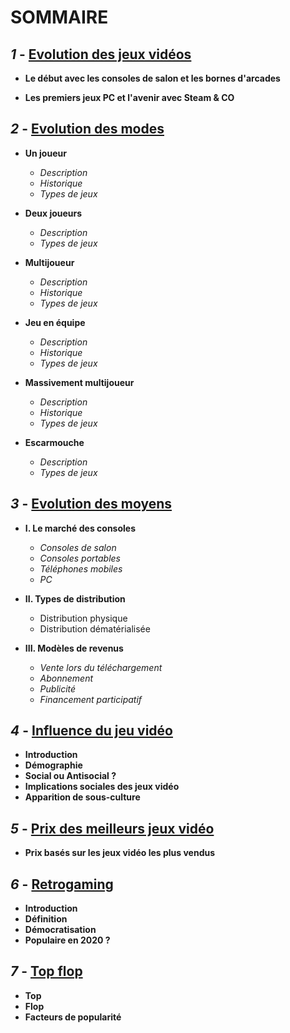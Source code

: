 # **SOMMAIRE**

## **_1_ -** [Evolution des jeux vidéos](Evolution_JV.md)

- **Le début avec les consoles de salon et les bornes d'arcades**

- **Les premiers jeux PC et l'avenir avec Steam & CO**

## **_2_ -** [Evolution des modes](Evolution_des_modes.md)

- **Un joueur**
  - *Description*
  - *Historique*
  - *Types de jeux*

- **Deux joueurs**
  - *Description*
  - *Types de jeux*

- **Multijoueur**
  - *Description*
  - *Historique*
  - *Types de jeux*

- **Jeu en équipe**
  - *Description*
  - *Historique*
  - *Types de jeux*

- **Massivement multijoueur**
  - *Description*
  - *Historique*
  - *Types de jeux*

- **Escarmouche**
  - *Description*
  - *Types de jeux*

## **_3_ -** [Evolution des moyens](Evolution_des_moyens.md)
- **I. Le marché des consoles**
  - *Consoles de salon*
  - *Consoles portables*
  - *Téléphones mobiles*
  - *PC*

- **II. Types de distribution**
  - Distribution physique
  - Distribution dématérialisée 

- **III. Modèles de revenus**
  - *Vente lors du téléchargement*
  - *Abonnement*
  - *Publicité* 
  - *Financement participatif*

## **_4_ -** [Influence du jeu vidéo](Influence_JV_Culture.md)
- **Introduction**
- **Démographie**
- **Social ou Antisocial ?**
- **Implications sociales des jeux vidéo**
- **Apparition de sous-culture**

## **_5_ -** [Prix des meilleurs jeux vidéo](Prix_des_meilleurs_JV.md)
- **Prix basés sur les jeux vidéo les plus vendus**

## **_6_ -** [Retrogaming](Retrogaming.md)
- **Introduction**
- **Définition**
- **Démocratisation**
- **Populaire en 2020 ?**

## **_7_ -** [Top flop](Top_flop.md)
- **Top**
- **Flop**
- **Facteurs de popularité**
